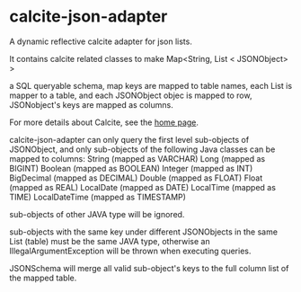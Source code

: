 
<!--
{% comment %}
Licensed to the Apache Software Foundation (ASF) under one or more
contributor license agreements.  See the NOTICE file distributed with
this work for additional information regarding copyright ownership.
The ASF licenses this file to you under the Apache License, Version 2.0
(the "License"); you may not use this file except in compliance with
the License.  You may obtain a copy of the License at

http://www.apache.org/licenses/LICENSE-2.0

Unless required by applicable law or agreed to in writing, software
distributed under the License is distributed on an "AS IS" BASIS,
WITHOUT WARRANTIES OR CONDITIONS OF ANY KIND, either express or implied.
See the License for the specific language governing permissions and
limitations under the License.
{% endcomment %}
-->
# calcite-json-adapter

A dynamic reflective calcite adapter for json lists.

It contains calcite related classes to make Map<String, List < JSONObject> >

a SQL queryable schema, map keys are mapped to table names, each List  is mapper to a table,
and each JSONObject objec is mapped to row, JSONobject's keys are mapped as columns.


For more details about Calcite, see the [home page](http://calcite.apache.org).

calcite-json-adapter can only query the first level sub-objects of JSONObject, and only
sub-objects of the following Java classes can be mapped to columns:
String (mapped as VARCHAR)
Long (mapped as BIGINT)
Boolean (mapped as BOOLEAN)
Integer (mapped as INT)
BigDecimal (mapped as DECIMAL)
Double (mapped as FLOAT)
Float (mapped as REAL)
LocalDate (mapped as DATE)
LocalTime (mapped as TIME)
LocalDateTime (mapped as TIMESTAMP)

sub-objects of other JAVA type will be ignored.

sub-objects with the same key under different JSONObjects in the same List (table) must be the
same JAVA type, otherwise an IllegalArgumentException will be thrown when executing queries.

JSONSchema will merge all valid sub-object's keys to the full column list of the mapped table.


